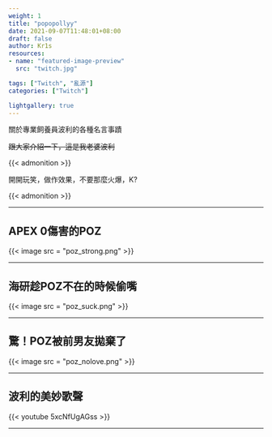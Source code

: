 ```yaml
---
weight: 1
title: "popopollyy"
date: 2021-09-07T11:48:01+08:00
draft: false
author: Kr1s
resources:
- name: "featured-image-preview"
  src: "twitch.jpg"

tags: ["Twitch", "亂源"]
categories: ["Twitch"]

lightgallery: true
---
```


關於專業飼養員波利的各種名言事蹟

<!--more-->

~~跟大家介紹一下，這是我老婆波利~~

{{< admonition >}}

開開玩笑，做作效果，不要那麼火爆，K?

{{< admonition >}}

--- 

## APEX 0傷害的POZ

{{< image src = "poz_strong.png" >}}

---

## 海研趁POZ不在的時候偷嘴

{{< image src = "poz_suck.png" >}}

---

## 驚！POZ被前男友拋棄了

{{< image src = "poz_nolove.png" >}}

---

## 波利的美妙歌聲

{{< youtube 5xcNfUgAGss >}}

---